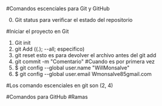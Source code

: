 #Comandos escenciales para Git y GitHub

0. Git status para verificar el estado del repositorio

#Iniciar el proyecto en Git
1. Git init
2. git Add ((.); --all; especifico)
3. git reset  esto es para devolver el archivo antes del git add
4. git commit -m "Comentario"
#Cuando es por primera vez
5. $ git config --global user.name "WillMonsalve"
6. $ git config --global user.email Wmonsalve85gmail.com

#Los comando escenciales en git son (2, 4)


#Comandos para GitHub
#Ramas
